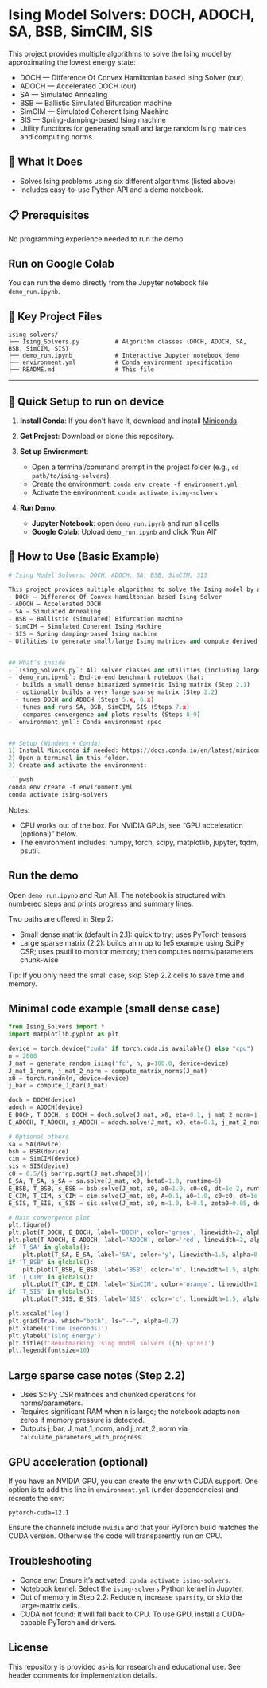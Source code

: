 # Ising Model Solvers: DOCH, ADOCH, SA, BSB, SimCIM, SIS

This project provides multiple algorithms to solve the Ising model by approximating the lowest energy state:
- DOCH — Difference Of Convex Hamiltonian based Ising Solver (our)
- ADOCH — Accelerated DOCH (our)
- SA — Simulated Annealing
- BSB — Ballistic Simulated Bifurcation machine
- SimCIM — Simulated Coherent Ising Machine
- SIS — Spring-damping-based Ising machine
- Utility functions for generating small and large random Ising matrices and computing norms.


## 🎯 What it Does
- Solves Ising problems using six different algorithms (listed above)
- Includes easy-to-use Python API and a demo notebook.


## 📋 Prerequisites
No programming experience needed to run the demo.


## Run on Google Colab
You can run the demo directly from the Jupyter notebook file `demo_run.ipynb`.




## 📁 Key Project Files
```
ising-solvers/
├── Ising_Solvers.py          # Algorithm classes (DOCH, ADOCH, SA, BSB, SimCIM, SIS)
├── demo_run.ipynb            # Interactive Jupyter notebook demo
├── environment.yml           # Conda environment specification
├── README.md                 # This file
```


-------------------------------------------------------------------------------------------------------------------------------------------------------------------------------------------

## 🚀 Quick Setup to run on device
1. **Install Conda**: If you don't have it, download and install [Miniconda](https://docs.conda.io/en/latest/miniconda.html).

2. **Get Project**: Download or clone this repository.

3. **Set up Environment**:
   * Open a terminal/command prompt in the project folder (e.g., `cd path/to/ising-solvers`).
   * Create the environment: `conda env create -f environment.yml`
   * Activate the environment: `conda activate ising-solvers`
   
4. **Run Demo**:
   * **Jupyter Notebook**: open `demo_run.ipynb` and run all cells
   * **Google Colab**: Upload `demo_run.ipynb` and click 'Run All'



## 🔧 How to Use (Basic Example)

```python
# Ising Model Solvers: DOCH, ADOCH, SA, BSB, SimCIM, SIS

This project provides multiple algorithms to solve the Ising model by approximating the lowest energy state:
- DOCH — Difference Of Convex Hamiltonian based Ising Solver
- ADOCH — Accelerated DOCH
- SA — Simulated Annealing
- BSB — Ballistic (Simulated) Bifurcation machine
- SimCIM — Simulated Coherent Ising Machine
- SIS — Spring-damping-based Ising machine
- Utilities to generate small/large Ising matrices and compute derived parameters/norms.


## What’s inside
- `Ising_Solvers.py`: All solver classes and utilities (including large sparse matrix builders using SciPy and psutil)
- `demo_run.ipynb`: End-to-end benchmark notebook that:
  - builds a small dense binarized symmetric Ising matrix (Step 2.1)
  - optionally builds a very large sparse matrix (Step 2.2)
  - tunes DOCH and ADOCH (Steps 5.x, 6.x)
  - tunes and runs SA, BSB, SimCIM, SIS (Steps 7.x)
  - compares convergence and plots results (Steps 8–9)
- `environment.yml`: Conda environment spec


## Setup (Windows + Conda)
1) Install Miniconda if needed: https://docs.conda.io/en/latest/miniconda.html
2) Open a terminal in this folder.
3) Create and activate the environment:

```pwsh
conda env create -f environment.yml
conda activate ising-solvers
```

Notes:
- CPU works out of the box. For NVIDIA GPUs, see “GPU acceleration (optional)” below.
- The environment includes: numpy, torch, scipy, matplotlib, jupyter, tqdm, psutil.


## Run the demo
Open `demo_run.ipynb` and Run All. The notebook is structured with numbered steps and prints progress and summary lines.

Two paths are offered in Step 2:
- Small dense matrix (default in 2.1): quick to try; uses PyTorch tensors
- Large sparse matrix (2.2): builds an n up to 1e5 example using SciPy CSR; uses psutil to monitor memory; then computes norms/parameters chunk-wise

Tip: If you only need the small case, skip Step 2.2 cells to save time and memory.


## Minimal code example (small dense case)
```python
from Ising_Solvers import *
import matplotlib.pyplot as plt

device = torch.device("cuda" if torch.cuda.is_available() else "cpu")
n = 2000
J_mat = generate_random_ising('fc', n, p=100.0, device=device)
J_mat_1_norm, j_mat_2_norm = compute_matrix_norms(J_mat)
x0 = torch.randn(n, device=device)
j_bar = compute_J_bar(J_mat)

doch = DOCH(device)
adoch = ADOCH(device)
E_DOCH, T_DOCH, s_DOCH = doch.solve(J_mat, x0, eta=0.1, j_mat_2_norm=j_mat_2_norm, J_mat_1_norm=J_mat_1_norm, runtime=5)
E_ADOCH, T_ADOCH, s_ADOCH = adoch.solve(J_mat, x0, eta=0.1, j_mat_2_norm=j_mat_2_norm, J_mat_1_norm=J_mat_1_norm, runtime=5)

# Optional others
sa = SA(device)
bsb = BSB(device)
cim = SimCIM(device)
sis = SIS(device)
c0 = 0.5/(j_bar*np.sqrt(J_mat.shape[0]))
E_SA, T_SA, s_SA = sa.solve(J_mat, x0, beta0=1.0, runtime=5)
E_BSB, T_BSB, s_BSB = bsb.solve(J_mat, x0, a0=1.0, c0=c0, dt=1e-2, runtime=5)
E_CIM, T_CIM, s_CIM = cim.solve(J_mat, x0, A=0.1, a0=1.0, c0=c0, dt=1e-2, runtime=5)
E_SIS, T_SIS, s_SIS = sis.solve(J_mat, x0, m=1.0, k=0.5, zeta0=0.05, delta_t=1e-2, runtime=5)

# Main convergence plot
plt.figure()
plt.plot(T_DOCH, E_DOCH, label='DOCH', color='green', linewidth=2, alpha=0.8)
plt.plot(T_ADOCH, E_ADOCH, label='ADOCH', color='red', linewidth=2, alpha=0.8)
if 'T_SA' in globals():
    plt.plot(T_SA, E_SA, label='SA', color='y', linewidth=1.5, alpha=0.8)
if 'T_BSB' in globals():
    plt.plot(T_BSB, E_BSB, label='BSB', color='m', linewidth=1.5, alpha=0.8)
if 'T_CIM' in globals():
    plt.plot(T_CIM, E_CIM, label='SimCIM', color='orange', linewidth=1.5, alpha=0.8)
if 'T_SIS' in globals():
    plt.plot(T_SIS, E_SIS, label='SIS', color='c', linewidth=1.5, alpha=0.8)

plt.xscale('log')
plt.grid(True, which="both", ls="--", alpha=0.7)
plt.xlabel('Time (seconds)')
plt.ylabel('Ising Energy')
plt.title(f'Benchmarking Ising model solvers ({n} spins)')
plt.legend(fontsize=10)
```


## Large sparse case notes (Step 2.2)
- Uses SciPy CSR matrices and chunked operations for norms/parameters.
- Requires significant RAM when n is large; the notebook adapts non-zeros if memory pressure is detected.
- Outputs j_bar, J_mat_1_norm, and j_mat_2_norm via `calculate_parameters_with_progress`.


## GPU acceleration (optional)
If you have an NVIDIA GPU, you can create the env with CUDA support. One option is to add this line in `environment.yml` (under dependencies) and recreate the env:

```
pytorch-cuda=12.1
```

Ensure the channels include `nvidia` and that your PyTorch build matches the CUDA version. Otherwise the code will transparently run on CPU.


## Troubleshooting
- Conda env: Ensure it’s activated: `conda activate ising-solvers`.
- Notebook kernel: Select the `ising-solvers` Python kernel in Jupyter.
- Out of memory in Step 2.2: Reduce `n`, increase `sparsity`, or skip the large-matrix cells.
- CUDA not found: It will fall back to CPU. To use GPU, install a CUDA-capable PyTorch and drivers.


## License
This repository is provided as-is for research and educational use. See header comments for implementation details.


